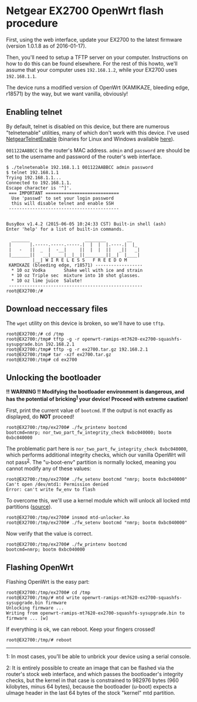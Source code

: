 Netgear EX2700 OpenWrt flash procedure
======================================

First, using the web interface, update your EX2700 to the latest firmware
(version 1.0.1.8 as of 2016-01-17).

Then, you'll need to setup a TFTP server on your computer. Instructions on
how to do this can be found elsewhere. For the rest of this howto, we'll
assume that your computer uses `192.168.1.2`, while your EX2700 uses
`192.168.1.1`.

The device runs a modified version of OpenWrt (KAMIKAZE, bleeding edge,
r18571) by the way, but we want vanilla, obviously!

## Enabling telnet

By default, telnet is disabled on this device, but there are numerous
"telnetenable" utilities, many of which don't work with this device. I've
used [NetgearTelnetEnable](https://github.com/insanid/NetgearTelnetEnable)
(binaries for Linux and Windows available 
[here](https://github.com/insanid/NetgearTelnetEnable/tree/master/binaries)).

`001122AABBCC` is the router's MAC address. `admin` and `password` are should
be set to the username and password of the router's web interface.

````
$ ./telnetenable 192.168.1.1 001122AABBCC admin password
$ telnet 192.168.1.1
Trying 192.168.1.1...
Connected to 192.168.1.1.
Escape character is '^]'.
 === IMPORTANT ============================
  Use 'passwd' to set your login password
  this will disable telnet and enable SSH
 ------------------------------------------


BusyBox v1.4.2 (2015-06-05 10:24:33 CST) Built-in shell (ash)
Enter 'help' for a list of built-in commands.

  _______                     ________        __
 |       |.-----.-----.-----.|  |  |  |.----.|  |_
 |   -   ||  _  |  -__|     ||  |  |  ||   _||   _|
 |_______||   __|_____|__|__||________||__|  |____|
          |__| W I R E L E S S   F R E E D O M
 KAMIKAZE (bleeding edge, r18571) ------------------
  * 10 oz Vodka       Shake well with ice and strain
  * 10 oz Triple sec  mixture into 10 shot glasses.
  * 10 oz lime juice  Salute!
 ---------------------------------------------------
root@EX2700:/# 
````

## Download neccessary files

The `wget` utility on this device is broken, so we'll have to use `tftp`.

````
root@EX2700:/# cd /tmp
root@EX2700:/tmp# tftp -g -r openwrt-ramips-mt7620-ex2700-squashfs-sysupgrade.bin 192.168.2.1
root@EX2700:/tmp# tftp -g -r ex2700.tar.gz 192.168.2.1
root@EX2700:/tmp# tar -xzf ex2700.tar.gz
root@EX2700:/tmp# cd ex2700
````

## Unlocking the bootloader

**!! WARNING !! Modifying the bootloader environment is dangerous, and has
the potential of bricking<sup>[1](#fn1)</sup> your device! Proceed with extreme caution!**

First, print the current value of `bootcmd`. If the output is not exactly
as displayed, do **NOT** proceed!

````
root@EX2700:/tmp/ex2700# ./fw_printenv bootcmd
bootcmd=nmrp; nor_two_part_fw_integrity_check 0xbc040000; bootm 0xbc040000
````

The problematic part here is `nor_two_part_fw_integrity_check 0xbc040000`,
which performs additional integrity checks, which our vanilla OpenWrt will
not pass<sup>[2](#fn2)</sup>. The "u-boot-env" partition is normally locked, 
meaning you cannot modify any of these values:

````
root@EX2700:/tmp/ex2700# ./fw_setenv bootcmd "nmrp; bootm 0xbc040000"
Can't open /dev/mtd1: Permission denied
Error: can't write fw_env to flash
````

To overcome this, we'll use a kernel module which will unlock all locked mtd
partitions ([source](mtd-unlocker.c)).

````
root@EX2700:/tmp/ex2700# insmod mtd-unlocker.ko
root@EX2700:/tmp/ex2700# ./fw_setenv bootcmd "nmrp; bootm 0xbc040000"
````

Now verify that the value is correct.

````
root@EX2700:/tmp/ex2700# ./fw_printenv bootcmd 
bootcmd=nmrp; bootm 0xbc040000
````

## Flashing OpenWrt

Flashing OpenWrt is the easy part:

````
root@EX2700:/tmp/ex2700# cd /tmp
root@EX2700:/tmp/# mtd write openwrt-ramips-mt7620-ex2700-squashfs-sysupgrade.bin firmware
Unlocking firmware ...
Writing from openwrt-ramips-mt7620-ex2700-squashfs-sysupgrade.bin to firmware ... [w]
````

If everything is ok, we can reboot. Keep your fingers crossed!

````
root@EX2700:/tmp/# reboot
````
------------------------------------------------------------
<a name="fn1">1</a>: In most cases, you'll be able to unbrick your device using
a serial console.

<a name="fn2">2</a>: It is entirely possible to create an image that can be flashed
via the router's stock web interface, and which passes the bootloader's integrity
checks, but the kernel in that case is constrained to 982976 bytes (960 kilobytes, 
minus 64 bytes), because the bootloader (u-boot) expects a uImage header in the last
64 bytes of the stock "kernel" mtd partition.
